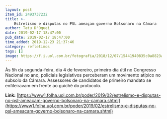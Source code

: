 ```yaml
---
layout: post
item_id: 2493737232
title: >-
    Estrelismo e disputas no PSL ameaçam governo Bolsonaro na Câmara
author: Tatu D'Oquei
date: 2019-02-17 18:47:00
pub_date: 2019-02-17 18:47:00
time_added: 2019-12-23 21:37:46
category: refletimos
tags: []
image: https://f.i.uol.com.br/fotografia/2018/12/07/15441940835c0a8823a4026_1544194083_3x2_rt.jpg
---
```


Às 5h‬ da segunda-feira, dia 4 de fevereiro, primeiro dia útil no Congresso Nacional no ano, policiais legislativos perceberam um movimento atípico no subsolo da Câmara. Assessores de candidatos de primeiro mandato se enfileiravam em frente ao guichê do protocolo.

**Link:** [https://www1.folha.uol.com.br/poder/2019/02/estrelismo-e-disputas-no-psl-ameacam-governo-bolsonaro-na-camara.shtml](https://www1.folha.uol.com.br/poder/2019/02/estrelismo-e-disputas-no-psl-ameacam-governo-bolsonaro-na-camara.shtml)

